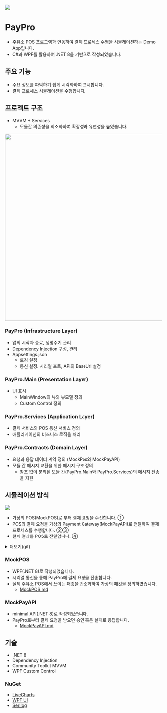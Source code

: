 ![](https://i.imgur.com/zdK5UB1.png)

# PayPro
- 주유소 POS 프로그램과 연동하여 결제 프로세스 수행을 시뮬레이션하는 Demo App입니다.
- C#과 WPF를 활용하여 .NET 8을 기반으로 작성되었습니다.
## 주요 기능
- 주요 정보를 파악하기 쉽게 시각화하여 표시합니다.
- 결제 프로세스 시뮬레이션을 수행합니다.
## 프로젝트 구조
- MVVM + Services
	- 모듈간 의존성을 최소화하여 확장성과 유연성을 높였습니다. 

<img src="https://i.imgur.com/Bu2GQKn.png" width="600" />

### PayPro (Infrastructure Layer)
- 앱의 시작과 종료, 생명주기 관리
- Dependency Injection 구성, 관리
- Appsettings.json 
	- 로깅 설정
	- 통신 설정. 시리얼 포트, API의 BaseUrl 설정
### PayPro.Main (Presentation Layer)
- UI 표시 
	- MainWindow의 뷰와 뷰모델 정의
	- Custom Control 정의
### PayPro.Services (Application Layer)
- 결제 서비스와 POS 통신 서비스 정의
- 애플리케이션의 비즈니스 로직을 처리
### PayPro.Contracts (Domain Layer)
- 요청과 응답 데이터 계약 정의 (MockPos와 MockPayAPI)
- 모듈 간 메시지 교환을 위한 메시지 구조 정의 
	- 참조 없이 분리된 모듈 간(PayPro.Main와 PayPro.Services)의 메시지 전송을 지원
 
## 시뮬레이션 방식
![](https://i.imgur.com/SRePzIG.png)

- 가상의 POS(MockPOS)로 부터 결제 요청을 수신합니다. ①
- POS의 결제 요청을 가상의 Payment Gateway(MockPayAPI)로 전달하여 결제 프로세스를 수행합니다. ②③
- 결제 결과를 POS로 전달합니다. ④ 

<details>
  <summary>더보기(gif)</summary>
  
  ![demo-gif](https://i.imgur.com/78CbHq8.gif)

</details>

### MockPOS
- WPF(.NET 8)로 작성되었습니다.
- 시리얼 통신을 통해 PayPro에 결제 요청을 전송합니다.
- 실제 주유소 POS에서 쓰이는 패킷을 간소화하여 가상의 패킷을 정의하였습니다. 
	- [MockPOS.md](https://github.com/hunnybadg3r/PayPro/blob/master/MockPOS.md)

### MockPayAPI
- minimal API(.NET 8)로 작성되었습니다.
- PayPro로부터 결제 요청을 받으면 승인 혹은 실패로 응답합니다. 
	- [MockPayAPI.md](https://github.com/hunnybadg3r/PayPro/blob/master/MockPayAPI.md)

## 기술 
- .NET 8
- Dependency Injection
- Community Toolkit MVVM
- WPF Custom Control
### NuGet
- [LiveCharts](https://livecharts.dev/)
- [WPF UI](https://wpfui.lepo.co/)
- [Serilog](https://serilog.net/)
